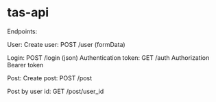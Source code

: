 # tas-api

Endpoints:

User:
Create user:  POST /user (formData)

Login: POST /login (json)
Authentication token: GET /auth Authorization Bearer token

Post: 
Create post: POST /post

Post by user id: GET /post/user_id

